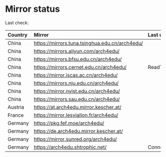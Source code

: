 <script src="./time.js"></script>
# Mirror status
Last check: <script type="text/javascript">localize(1759915602.4922988);</script>

|Country|Mirror|Last update|
|:------|:-----|:----------|
|China|https://mirrors.tuna.tsinghua.edu.cn/arch4edu/|<script type="text/javascript">localize(1759905912);</script>|
|China|https://mirrors.aliyun.com/arch4edu/|<script type="text/javascript">localize(1759862671);</script>|
|China|https://mirrors.bfsu.edu.cn/arch4edu/|<script type="text/javascript">localize(1759862671);</script>|
|China|https://mirrors.cernet.edu.cn/arch4edu/|ReadTimeout|
|China|https://mirror.iscas.ac.cn/arch4edu/|<script type="text/javascript">localize(1759862671);</script>|
|China|https://mirrors.nju.edu.cn/arch4edu/|<script type="text/javascript">localize(1759862671);</script>|
|China|https://mirror.nyist.edu.cn/arch4edu/|<script type="text/javascript">localize(1759862671);</script>|
|China|https://mirrors.sau.edu.cn/arch4edu/|<script type="text/javascript">localize(1756795646);</script>|
|Austria|https://at.arch4edu.mirror.kescher.at/|<script type="text/javascript">localize(1759862671);</script>|
|France|https://mirror.lesviallon.fr/arch4edu/|<script type="text/javascript">localize(1756709288);</script>|
|Germany|https://pkg.fef.moe/arch4edu/|<script type="text/javascript">localize(1759862671);</script>|
|Germany|https://de.arch4edu.mirror.kescher.at/|<script type="text/javascript">localize(1759862671);</script>|
|Germany|https://mirror.sunred.org/arch4edu/|<script type="text/javascript">localize(1759905912);</script>|
|Germany|https://arch4edu.shtrophic.net/|ConnectionError|

<script src="./tablefilter/tablefilter.js"></script>
<script src="./table.js"></script>